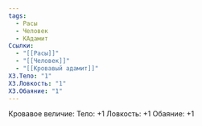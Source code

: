 ```yaml
---
tags:
  - Расы
  - Человек
  - КАдамит
Ссылки:
  - "[[Расы]]"
  - "[[Человек]]"
  - "[[Кровавый адамит]]"
ХЗ.Тело: "1"
ХЗ.Ловкость: "1"
ХЗ.Обаяние: "1"
---
```

Кровавое величие:
Тело: +1
Ловкость: +1
Обаяние: +1











